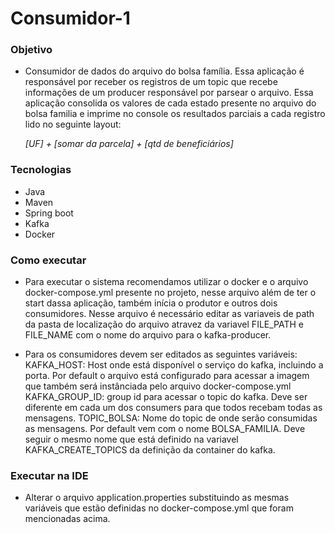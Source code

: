 # Consumidor-1

### Objetivo
- Consumidor de dados do arquivo do bolsa família. 
Essa aplicação é responsável por receber os registros de um topic que recebe informações de um producer responsável por parsear o arquivo. 
Essa aplicação consolida os valores de cada estado presente no arquivo do bolsa familia e imprime no console os resultados parciais a cada registro lido no seguinte layout:

   *[UF] + [somar da parcela] + [qtd de beneficiários]*

### Tecnologias
- Java
- Maven
- Spring boot
- Kafka
- Docker

### Como executar

- Para executar o sistema recomendamos utilizar o docker e o arquivo docker-compose.yml presente no projeto, nesse arquivo além de ter o start dassa aplicação, também inícia o produtor e outros dois consumidores.
Nesse arquivo é necessário editar as variaveis de path da pasta de localização do arquivo atravez da variavel FILE_PATH e FILE_NAME com o nome do arquivo para o kafka-producer.

- Para os consumidores devem ser editados as seguintes variáveis: 
  KAFKA_HOST: Host onde está disponível o serviço do kafka, incluindo a porta. Por default o arquivo está configurado para acessar a imagem que também será instânciada pelo arquivo docker-compose.yml
  KAFKA_GROUP_ID: group id para acessar o topic do kafka. Deve ser diferente em cada um dos consumers para que todos recebam todas as mensagens.
  TOPIC_BOLSA: Nome do topic de onde serão consumidas as mensagens. Por default vem com o nome BOLSA_FAMILIA. Deve seguir o mesmo nome que está definido na variavel KAFKA_CREATE_TOPICS da definição da container do kafka.

### Executar na IDE

- Alterar o arquivo application.properties substituindo as mesmas variáveis que estão definidas no docker-compose.yml que foram mencionadas acima. 
